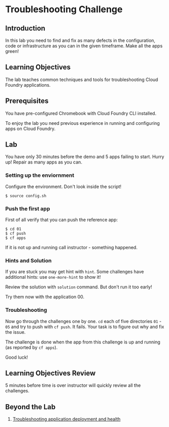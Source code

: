 Troubleshooting Challenge
=========================

Introduction
------------

In this lab you need to find and fix as many defects in the configuration, code or infrastructure as you can in the given timeframe. Make all the apps green!

Learning Objectives
-------------------

The lab teaches common techniques and tools for troubleshooting Cloud Foundry applications.

Prerequisites
-------------

You have pre-configured Chromebook with Cloud Foundry CLI installed.

To enjoy the lab you need previous experience in running and configuring apps on Cloud Foundry.

Lab
---

You have only 30 minutes before the demo and 5 apps failing to start. Hurry up! Repair as many apps as you can.

### Setting up the enviornment

Configure the environment. Don't look inside the script!

```
$ source config.sh
```

### Push the first app

First of all verify that you can push the reference app:

```
$ cd 01
$ cf push
$ cf apps
```

If it is not up and running call instructor - something happened.

### Hints and Solution

If you are stuck you may get hint with `hint`. Some challenges have additional hints: use `one-more-hint` to show it!

Review the solution with `solution` command. But don't run it too early!

Try them now with the application 00.

### Troubleshooting

Now go through the challenges one by one. `cd` each of five directories `01` - `05` and try to push with `cf push`. It fails. Your task is to figure out why and fix the issue.

The challenge is done when the app from this challenge is up and running (as reported by `cf apps`).

Good luck!

Learning Objectives Review
--------------------------

5 minutes before time is over instructor will quickly review all the challenges.

Beyond the Lab
--------------

1. [Troubleshooting application deployment and health](https://docs.cloudfoundry.org/devguide/deploy-apps/troubleshoot-app-health.html)
